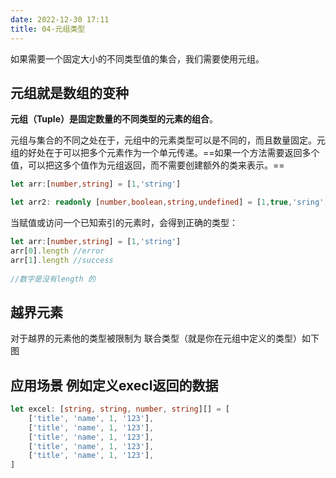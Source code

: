 ```yaml
---
date: 2022-12-30 17:11
title: 04-元组类型
---
```


如果需要一个固定大小的不同类型值的集合，我们需要使用元组。 
## 元组就是数组的变种

**元组（Tuple）是固定数量的不同类型的元素的组合**。

元组与集合的不同之处在于，元组中的元素类型可以是不同的，而且数量固定。元组的好处在于可以把多个元素作为一个单元传递。==如果一个方法需要返回多个值，可以把这多个值作为元组返回，而不需要创建额外的类来表示。==

```TypeScript
let arr:[number,string] = [1,'string']

let arr2: readonly [number,boolean,string,undefined] = [1,true,'sring',undefined]
```


当赋值或访问一个已知索引的元素时，会得到正确的类型：
```TypeScript
let arr:[number,string] = [1,'string']
arr[0].length //error
arr[1].length //success
 
//数字是没有length 的
```

## 越界元素

对于越界的元素他的类型被限制为 联合类型（就是你在元组中定义的类型）如下图


## **应用场景 例如定义execl返回的数据**
```TypeScript
let excel: [string, string, number, string][] = [
    ['title', 'name', 1, '123'],
    ['title', 'name', 1, '123'],
    ['title', 'name', 1, '123'],
    ['title', 'name', 1, '123'],
    ['title', 'name', 1, '123'],
]
```